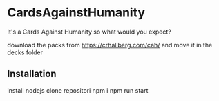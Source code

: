 # CardsAgainstHumanity
It's a Cards Against Humanity so what would you expect?

download the packs from https://crhallberg.com/cah/ and move it in the decks folder

## Installation
install nodejs
clone repositori
npm i
npm run start
